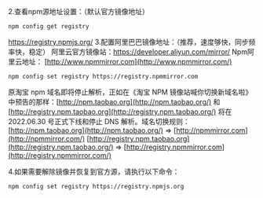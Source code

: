 2.查看npm源地址设置：（默认官方镜像地址）

```shell
npm config get registry
```

https://registry.npmjs.org/
3.配置阿里巴巴镜像地址：（推荐，速度够快，同步频率快，稳定）
阿里云官方镜像站：https://developer.aliyun.com/mirror/
Npm阿里云地址：
[http://www.npmmirror.com](http://www.npmmirror.com/)

```shell
npm config set registry https://registry.npmmirror.com
```



原淘宝 npm 域名即将停止解析，正如在《淘宝 NPM 镜像站喊你切换新域名啦》 中预告的那样：[http://npm.taobao.org](http://npm.taobao.org/) 和 [http://registry.npm.taobao.org](http://registry.npm.taobao.org/) 将在 2022.06.30 号正式下线和停止 DNS 解析。域名切换规则：
[http://npm.taobao.org](http://npm.taobao.org/) => [http://npmmirror.com](http://npmmirror.com/)
[http://registry.npm.taobao.org](http://registry.npm.taobao.org/) => [http://registry.npmmirror.com](http://registry.npmmirror.com/)

4.如果需要解除镜像并恢复到官方源，请执行以下命令：

```shell
npm config set registry https://registry.npmjs.org
```

